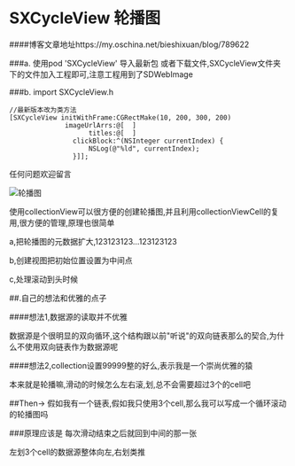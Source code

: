 # SXCycleView 轮播图

####博客文章地址https://my.oschina.net/bieshixuan/blog/789622

###a. 使用pod 'SXCycleView' 导入最新包
或者下载文件,SXCycleView文件夹下的文件加入工程即可,注意工程用到了SDWebImage


###b. import SXCycleView.h

```
//最新版本改为类方法
[SXCycleView initWithFrame:CGRectMake(10, 200, 300, 200)
              imageUrlArrs:@[  ]
                    titles:@[  ]
                clickBlock:^(NSInteger currentIndex) {
                    NSLog(@"%ld", currentIndex);
                }]];
```

任何问题欢迎留言

![轮播图](https://github.com/poos/SXCycleView/blob/master/Untitled.gif "轮播图")
 
  
   

使用collectionView可以很方便的创建轮播图,并且利用collectionViewCell的复用,很方便的管理,原理也很简单

a,把轮播图的元数据扩大,123123123...123123123

b,创建视图把初始位置设置为中间点

c,处理滚动到头时候


##.自己的想法和优雅的点子

####想法1,数据源的读取并不优雅

数据源是个很明显的双向循环,这个结构跟以前"听说"的双向链表那么的契合,为什么不使用双向链表作为数据源呢

####想法2,collection设置99999整的好么,表示我是一个崇尚优雅的猿

本来就是轮播嘛,滑动的时候怎么左右滚,划,总不会需要超过3个的cell吧

##Then->
假如我有一个链表,假如我只使用3个cell,那么我可以写成一个循环滚动的轮播图吗

###原理应该是
每次滑动结束之后就回到中间的那一张

左划3个cell的数据源整体向左,右划类推
